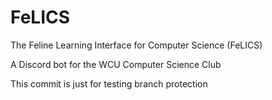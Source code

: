 # FeLICS
The Feline Learning Interface for Computer Science (FeLICS)

A Discord bot for the WCU Computer Science Club

This commit is just for testing branch protection

